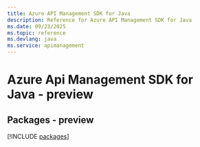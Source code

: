 ```yaml
---
title: Azure API Management SDK for Java
description: Reference for Azure API Management SDK for Java
ms.date: 09/23/2025
ms.topic: reference
ms.devlang: java
ms.service: apimanagement
---
```

# Azure Api Management SDK for Java - preview
## Packages - preview
[!INCLUDE [packages](api-management-index.md)]